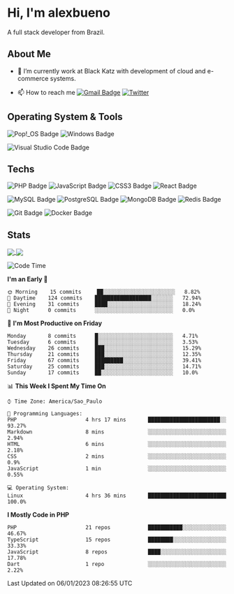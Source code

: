 # Hi, I'm alexbueno

A full stack developer from Brazil.

## About Me

- 🌱 I’m currently work at Black Katz with development of cloud and e-commerce systems.

- 📫 How to reach me [![Gmail Badge](https://img.shields.io/badge/-gmail-c14438?style=for-the-badge&logo=Gmail&logoColor=ffffff)](mailto:alexsandrofbueno@gmail.com) [![Twitter](https://img.shields.io/badge/twitter-1DA1F2.svg?style=for-the-badge&logo=twitter&logoColor=ffffff)](https://twitter.com/Alex_Bueno_7)

## Operating System & Tools

![Pop!_OS Badge](https://img.shields.io/badge/Pop!__OS-48B9C7?logo=popos&logoColor=fff&style=flat)
![Windows Badge](https://img.shields.io/badge/Windows-0078D6?logo=windows&logoColor=fff&style=flat)

![Visual Studio Code Badge](https://img.shields.io/badge/Visual%20Studio%20Code-007ACC?logo=visualstudiocode&logoColor=fff&style=flat)

## Techs

![PHP Badge](https://img.shields.io/badge/PHP-777BB4?logo=php&logoColor=fff&style=flat)
![JavaScript Badge](https://img.shields.io/badge/JavaScript-F7DF1E?logo=javascript&logoColor=000&style=flat)
![CSS3 Badge](https://img.shields.io/badge/CSS3-1572B6?logo=css3&logoColor=fff&style=flat)
![React Badge](https://img.shields.io/badge/React-61DAFB?logo=react&logoColor=000&style=flat)

![MySQL Badge](https://img.shields.io/badge/MySQL-4479A1?logo=mysql&logoColor=fff&style=flat)
![PostgreSQL Badge](https://img.shields.io/badge/PostgreSQL-4169E1?logo=postgresql&logoColor=fff&style=flat)
![MongoDB Badge](https://img.shields.io/badge/MongoDB-47A248?logo=mongodb&logoColor=fff&style=flat)
![Redis Badge](https://img.shields.io/badge/Redis-DC382D?logo=redis&logoColor=fff&style=flat)

![Git Badge](https://img.shields.io/badge/Git-F05032?logo=git&logoColor=fff&style=flat)
![Docker Badge](https://img.shields.io/badge/Docker-2496ED?logo=docker&logoColor=fff&style=flat)


## Stats

<a href="https://github.com/anuraghazra/github-readme-stats">
  <img align="center" src="https://github-readme-stats.vercel.app/api?username=alexbueno7&hide=contribs,prs&show_icons=true&theme=radical" />
</a>
<a href="https://github.com/anuraghazra/convoychat">
  <img align="center" src="https://github-readme-stats.vercel.app/api/top-langs/?username=alexbueno7" />
</a>

<!--START_SECTION:waka-->
![Code Time](http://img.shields.io/badge/Code%20Time-666%20hrs%2049%20mins-blue)

**I'm an Early 🐤** 

```text
🌞 Morning    15 commits     ██░░░░░░░░░░░░░░░░░░░░░░░   8.82% 
🌆 Daytime    124 commits    ██████████████████░░░░░░░   72.94% 
🌃 Evening    31 commits     ████░░░░░░░░░░░░░░░░░░░░░   18.24% 
🌙 Night      0 commits      ░░░░░░░░░░░░░░░░░░░░░░░░░   0.0%

```
📅 **I'm Most Productive on Friday** 

```text
Monday       8 commits      █░░░░░░░░░░░░░░░░░░░░░░░░   4.71% 
Tuesday      6 commits      █░░░░░░░░░░░░░░░░░░░░░░░░   3.53% 
Wednesday    26 commits     ███░░░░░░░░░░░░░░░░░░░░░░   15.29% 
Thursday     21 commits     ███░░░░░░░░░░░░░░░░░░░░░░   12.35% 
Friday       67 commits     █████████░░░░░░░░░░░░░░░░   39.41% 
Saturday     25 commits     ███░░░░░░░░░░░░░░░░░░░░░░   14.71% 
Sunday       17 commits     ██░░░░░░░░░░░░░░░░░░░░░░░   10.0%

```


📊 **This Week I Spent My Time On** 

```text
⌚︎ Time Zone: America/Sao_Paulo

💬 Programming Languages: 
PHP                      4 hrs 17 mins       ███████████████████████░░   93.27% 
Markdown                 8 mins              ░░░░░░░░░░░░░░░░░░░░░░░░░   2.94% 
HTML                     6 mins              ░░░░░░░░░░░░░░░░░░░░░░░░░   2.18% 
CSS                      2 mins              ░░░░░░░░░░░░░░░░░░░░░░░░░   0.9% 
JavaScript               1 min               ░░░░░░░░░░░░░░░░░░░░░░░░░   0.55%

💻 Operating System: 
Linux                    4 hrs 36 mins       █████████████████████████   100.0%

```

**I Mostly Code in PHP** 

```text
PHP                      21 repos            ███████████░░░░░░░░░░░░░░   46.67% 
TypeScript               15 repos            ████████░░░░░░░░░░░░░░░░░   33.33% 
JavaScript               8 repos             ████░░░░░░░░░░░░░░░░░░░░░   17.78% 
Dart                     1 repo              ░░░░░░░░░░░░░░░░░░░░░░░░░   2.22%

```



 Last Updated on 06/01/2023 08:26:55 UTC
<!--END_SECTION:waka-->
